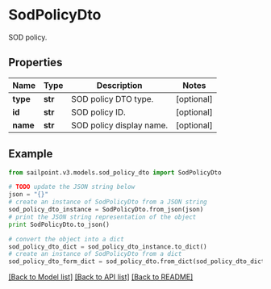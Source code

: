 # SodPolicyDto

SOD policy.

## Properties

Name | Type | Description | Notes
------------ | ------------- | ------------- | -------------
**type** | **str** | SOD policy DTO type. | [optional] 
**id** | **str** | SOD policy ID. | [optional] 
**name** | **str** | SOD policy display name. | [optional] 

## Example

```python
from sailpoint.v3.models.sod_policy_dto import SodPolicyDto

# TODO update the JSON string below
json = "{}"
# create an instance of SodPolicyDto from a JSON string
sod_policy_dto_instance = SodPolicyDto.from_json(json)
# print the JSON string representation of the object
print SodPolicyDto.to_json()

# convert the object into a dict
sod_policy_dto_dict = sod_policy_dto_instance.to_dict()
# create an instance of SodPolicyDto from a dict
sod_policy_dto_form_dict = sod_policy_dto.from_dict(sod_policy_dto_dict)
```
[[Back to Model list]](../README.md#documentation-for-models) [[Back to API list]](../README.md#documentation-for-api-endpoints) [[Back to README]](../README.md)


